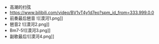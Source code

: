 * 高潮的扫弦
* https://www.bilibili.com/video/BV1vT4y1d7eo?spm_id_from=333.999.0.0
* 前奏最后琶音 ![[漠河1.png]]
* 琶音2 ![[漠河2.png]]
* Bm7-5![[漠河3.png]]
* 副歌最后![[漠河4.png]]